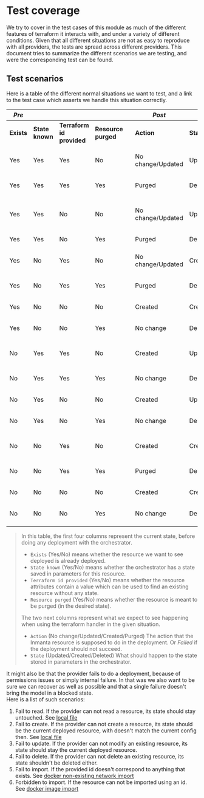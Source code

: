 # Test coverage

We try to cover in the test cases of this module as much of the different features of terraform it interacts with, and under a variety of different conditions.  Given that all different situations are not as easy to reproduce with all providers, the tests are spread across different providers.  This document tries to summarize the different scenarios we are testing, and were the corresponding test can be found.

## Test scenarios

Here is a table of the different normal situations we want to test, and a link to the test case which asserts we handle this situation correctly.

| *Pre* | | | | | *Post* | | | *Test* |
| --- | --- | --- | --- | --- | --- | --- | --- | --- |
| **Exists** | **State known** | **Terraform id provided** | **Resource purged** | | **Action** | **State** |  |  |
| | | | | | | | |
| Yes | Yes | Yes | No | | No change/Updated | Updated | | [#2 No change (1)](../tests/providers/docker/test_docker_network.py#L38) |
| Yes | Yes | Yes | Yes | | Purged | Deleted | | [#2 Delete (1)](../tests/providers/docker/test_docker_network.py#L38) |
| Yes | Yes | No | No | | No change/Updated | Updated | | [#1 No change (2)](../tests/providers/local/test_local_file.py#L115) [#1 Update](../tests/providers/local/test_local_file.py#L115) |
| Yes | Yes | No | Yes | | Purged | Deleted | | [#1 Delete](../tests/providers/local/test_local_file.py#L115) |
| Yes | No | Yes | No | | No change/Updated | Created | | [#2 Import (1)](../tests/providers/docker/test_docker_network.py#L38) |
| Yes | No | Yes | Yes | | Purged | Deleted | | [#2 Delete (1)](../tests/providers/docker/test_docker_network.py#L38) |
| Yes | No | No | No | | Created | Created | | [#1 Re-create](../tests/providers/local/test_local_file.py#L115) |
| Yes | No | No | Yes | | No change | Deleted | | [#1 No change (4)](../tests/providers/local/test_local_file.py#L115) |
| No | Yes | Yes | No | | Created | Updated | | [#3 Repair (1)](../tests/providers/docker/test_docker_network.py#L178) |
| No | Yes | Yes | Yes | | No change | Deleted | | [#3 No change (1)](../tests/providers/docker/test_docker_network.py#L178) |
| No | Yes | No | No | | Created | Updated | | [#1 Repair](../tests/providers/local/test_local_file.py#L115) |
| No | Yes | No | Yes | | No change | Deleted | | [#1 No change (3)](../tests/providers/local/test_local_file.py#L115) |
| No | No | Yes | No | | Created | Created | | [#3 Repair (2)](../tests/providers/docker/test_docker_network.py#L178) |
| No | No | Yes | Yes | | Purged | Deleted | | [#3 No change (2)](../tests/providers/docker/test_docker_network.py#L178) |
| No | No | No | No | | Created | Created | | [#1 Create](../tests/providers/local/test_local_file.py#L115) |
| No | No | No | Yes | | No change | Deleted | | [#1 No change (1)](../tests/providers/local/test_local_file.py#L115) |

> In this table, the first four columns represent the current state, before doing any deployment with the orchestrator. 
>   - `Exists` (Yes/No) means whether the resource we want to see deployed is already deployed.
>   - `State known` (Yes/No) means whether the orchestrator has a state saved in parameters for this resource.
>   - `Terraform id provided` (Yes/No) means whether the resource attributes contain a value which can be used to find an existing resource without any state.
>   - `Resource purged` (Yes/No) means whether the resource is meant to be purged (in the desired state).
>
> The two next columns represent what we expect to see happening when using the terraform handler in the given situation.
>   - `Action` (No change/Updated/Created/Purged) The action that the Inmanta resource is supposed to do in the deployment.  Or *Failed* if the deployment should not succeed.
>   - `State` (Updated/Created/Deleted) What should happen to the state stored in parameters in the orchestrator.

It might also be that the provider fails to do a deployment, because of permissions issues or simply internal failure.  In that was we also want to be sure we can recover as well as possible and that a single failure doesn't bring the model in a blocked state.  
Here is a list of such scenarios:
 1. Fail to read.  If the provider can not read a resource, its state should stay untouched.  See [local file](../tests/providers/local/test_local_file.py#L308)
 1. Fail to create.  If the provider can not create a resource, its state should be the current deployed resource, with doesn't match the current config then.  See [local file](../tests/providers/local/test_local_file.py#L308)
 1. Fail to update.  If the provider can not modify an existing resource, its state should stay the current deployed resource.
 1. Fail to delete.  If the provider can not delete an existing resource, its state shouldn't be deleted either.
 1. Fail to import.  If the provided id doesn't correspond to anything that exists.  See [docker non-existing network import](../tests/providers/docker/test_docker_network.py#L178)
 1. Forbidden to import.  If the resource can not be imported using an id.  See [docker image import](../tests/providers/docker/test_docker_image.py#L170)
